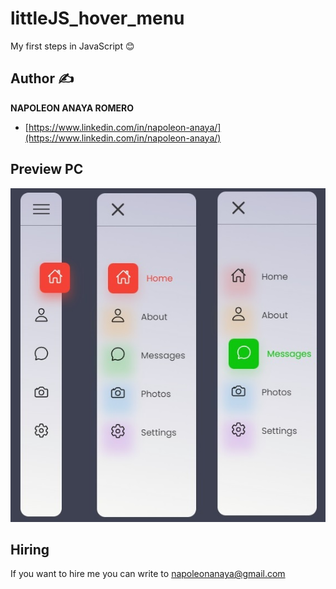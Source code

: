 # littleJS_hover_menu
My first steps in JavaScript 😊


## Author ✍

**NAPOLEON ANAYA ROMERO**

-	[https://www.linkedin.com/in/napoleon-anaya/](https://www.linkedin.com/in/napoleon-anaya/)

## Preview PC

![..](https://github.com/alucart2005/littleJS_hover_menu/blob/main/img/preview.jpg?raw=true)

## Hiring 
If you want to hire me you can write to napoleonanaya@gmail.com
